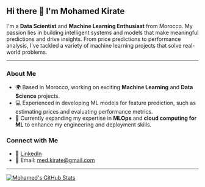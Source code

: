 ## Hi there 👋 I'm Mohamed Kirate

I'm a **Data Scientist** and **Machine Learning Enthusiast** from Morocco. My passion lies in building intelligent systems and models that make meaningful predictions and drive insights. From price predictions to performance analysis, I've tackled a variety of machine learning projects that solve real-world problems.

----

### About Me
- 🌍 Based in Morocco, working on exciting **Machine Learning** and **Data Science** projects.
- 💻 Experienced in developing ML models for feature prediction, such as estimating prices and evaluating performance metrics.
- 🌱 Currently expanding my expertise in **MLOps** and **cloud computing for ML** to enhance my engineering and deployment skills.

### Connect with Me
- 💼 [LinkedIn](https://www.linkedin.com/in/mohamed-kirate/)
- 📧 Email: [med.kirate@gmail.com](mailto:med.kirate@gmail.com)

---

[![Mohamed's GitHub Stats](https://github-readme-stats.vercel.app/api?username=MohamedKirate&show_icons=true&theme=radical)](https://github.com/anuraghazra/github-readme-stats)

  
